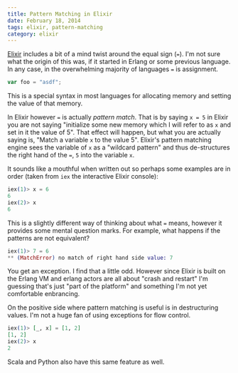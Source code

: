 ```yaml
---
title: Pattern Matching in Elixir
date: February 18, 2014
tags: elixir, pattern-matching
category: elixir
---
```


[Elixir](http://elixir-lang.org/) includes a bit of a mind twist around the equal sign (`=`).  I'm not sure what the origin of this was, if it started in Erlang or
some previous language.  In any case, in the overwhelming majority of languages `=` is assignment.

```javascript
var foo = "asdf";
```

This is a special syntax in most languages for allocating memory and setting the value of that memory.

In Elixir however `=` is actually _pattern match_.  That is by saying `x = 5` in Elixir you are not saying "initialize some new memory which
I will refer to as `x` and set in it the value of 5".  That effect will happen, but what you are actually saying is, "Match a variable `x` to
the value 5".  Elixir's pattern matching engine sees the variable of `x` as a "wildcard pattern" and thus de-structures the right hand of the `=`,
`5` into the variable `x`.

It sounds like a mouthful when written out so perhaps some examples are in order (taken from `iex` the interactive Elixir console):

```elixir
iex(1)> x = 6
6
iex(2)> x
6
```

This is a slightly different way of thinking about what `=` means, however it provides some mental question marks.  For example, what happens
if the patterns are not equivalent?

```elixir
iex(1)> 7 = 6
** (MatchError) no match of right hand side value: 7
```

You get an exception.  I find that a little odd.  However since Elixir is built on the Erlang VM and erlang actors are all about "crash
and restart" I'm guessing that's just "part of the platform" and something I'm not yet comfortable enbrancing.

On the positive side where pattern matching is useful is in destructuring values. I'm
not a huge fan of using exceptions for flow control.

```elixir
iex(1)> [_, x] = [1, 2]
[1, 2]
iex(2)> x
2
```

Scala and Python also have this same feature as well.

